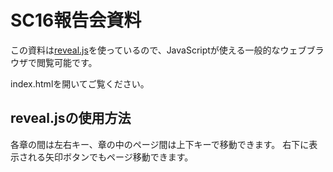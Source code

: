 # SC16報告会資料

この資料は[reveal.js](https://github.com/hakimel/reveal.js)を使っているので、JavaScriptが使える一般的なウェブブラウザで閲覧可能です。

index.htmlを開いてご覧ください。

## reveal.jsの使用方法

各章の間は左右キー、章の中のページ間は上下キーで移動できます。
右下に表示される矢印ボタンでもページ移動できます。
